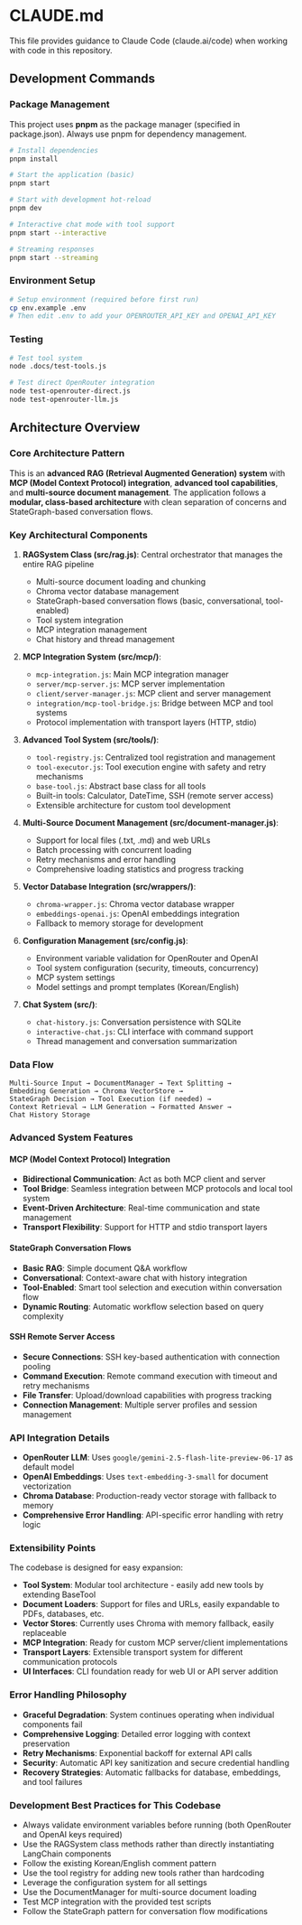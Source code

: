 # CLAUDE.md

This file provides guidance to Claude Code (claude.ai/code) when working with code in this repository.

## Development Commands

### Package Management
This project uses **pnpm** as the package manager (specified in package.json). Always use pnpm for dependency management.

```bash
# Install dependencies
pnpm install

# Start the application (basic)
pnpm start

# Start with development hot-reload
pnpm dev

# Interactive chat mode with tool support
pnpm start --interactive

# Streaming responses
pnpm start --streaming
```

### Environment Setup
```bash
# Setup environment (required before first run)
cp env.example .env
# Then edit .env to add your OPENROUTER_API_KEY and OPENAI_API_KEY
```

### Testing
```bash
# Test tool system
node .docs/test-tools.js

# Test direct OpenRouter integration
node test-openrouter-direct.js
node test-openrouter-llm.js
```

## Architecture Overview

### Core Architecture Pattern
This is an **advanced RAG (Retrieval Augmented Generation) system** with **MCP (Model Context Protocol) integration**, **advanced tool capabilities**, and **multi-source document management**. The application follows a **modular, class-based architecture** with clean separation of concerns and StateGraph-based conversation flows.

### Key Architectural Components

1. **RAGSystem Class (src/rag.js)**: Central orchestrator that manages the entire RAG pipeline
   - Multi-source document loading and chunking
   - Chroma vector database management
   - StateGraph-based conversation flows (basic, conversational, tool-enabled)
   - Tool system integration
   - MCP integration management
   - Chat history and thread management

2. **MCP Integration System (src/mcp/)**:
   - `mcp-integration.js`: Main MCP integration manager
   - `server/mcp-server.js`: MCP server implementation
   - `client/server-manager.js`: MCP client and server management
   - `integration/mcp-tool-bridge.js`: Bridge between MCP and tool systems
   - Protocol implementation with transport layers (HTTP, stdio)

3. **Advanced Tool System (src/tools/)**:
   - `tool-registry.js`: Centralized tool registration and management
   - `tool-executor.js`: Tool execution engine with safety and retry mechanisms
   - `base-tool.js`: Abstract base class for all tools
   - Built-in tools: Calculator, DateTime, SSH (remote server access)
   - Extensible architecture for custom tool development

4. **Multi-Source Document Management (src/document-manager.js)**:
   - Support for local files (.txt, .md) and web URLs
   - Batch processing with concurrent loading
   - Retry mechanisms and error handling
   - Comprehensive loading statistics and progress tracking

5. **Vector Database Integration (src/wrappers/)**:
   - `chroma-wrapper.js`: Chroma vector database wrapper
   - `embeddings-openai.js`: OpenAI embeddings integration
   - Fallback to memory storage for development

6. **Configuration Management (src/config.js)**:
   - Environment variable validation for OpenRouter and OpenAI
   - Tool system configuration (security, timeouts, concurrency)
   - MCP system settings
   - Model settings and prompt templates (Korean/English)

7. **Chat System (src/)**:
   - `chat-history.js`: Conversation persistence with SQLite
   - `interactive-chat.js`: CLI interface with command support
   - Thread management and conversation summarization

### Data Flow
```
Multi-Source Input → DocumentManager → Text Splitting → 
Embedding Generation → Chroma VectorStore → 
StateGraph Decision → Tool Execution (if needed) → 
Context Retrieval → LLM Generation → Formatted Answer → 
Chat History Storage
```

### Advanced System Features

#### MCP (Model Context Protocol) Integration
- **Bidirectional Communication**: Act as both MCP client and server
- **Tool Bridge**: Seamless integration between MCP protocols and local tool system
- **Event-Driven Architecture**: Real-time communication and state management
- **Transport Flexibility**: Support for HTTP and stdio transport layers

#### StateGraph Conversation Flows
- **Basic RAG**: Simple document Q&A workflow
- **Conversational**: Context-aware chat with history integration
- **Tool-Enabled**: Smart tool selection and execution within conversation flow
- **Dynamic Routing**: Automatic workflow selection based on query complexity

#### SSH Remote Server Access
- **Secure Connections**: SSH key-based authentication with connection pooling
- **Command Execution**: Remote command execution with timeout and retry mechanisms
- **File Transfer**: Upload/download capabilities with progress tracking
- **Connection Management**: Multiple server profiles and session management

### API Integration Details
- **OpenRouter LLM**: Uses `google/gemini-2.5-flash-lite-preview-06-17` as default model
- **OpenAI Embeddings**: Uses `text-embedding-3-small` for document vectorization
- **Chroma Database**: Production-ready vector storage with fallback to memory
- **Comprehensive Error Handling**: API-specific error handling with retry logic

### Extensibility Points
The codebase is designed for easy expansion:
- **Tool System**: Modular tool architecture - easily add new tools by extending BaseTool
- **Document Loaders**: Support for files and URLs, easily expandable to PDFs, databases, etc.
- **Vector Stores**: Currently uses Chroma with memory fallback, easily replaceable
- **MCP Integration**: Ready for custom MCP server/client implementations
- **Transport Layers**: Extensible transport system for different communication protocols
- **UI Interfaces**: CLI foundation ready for web UI or API server addition

### Error Handling Philosophy
- **Graceful Degradation**: System continues operating when individual components fail
- **Comprehensive Logging**: Detailed error logging with context preservation
- **Retry Mechanisms**: Exponential backoff for external API calls
- **Security**: Automatic API key sanitization and secure credential handling
- **Recovery Strategies**: Automatic fallbacks for database, embeddings, and tool failures

### Development Best Practices for This Codebase
- Always validate environment variables before running (both OpenRouter and OpenAI keys required)
- Use the RAGSystem class methods rather than directly instantiating LangChain components
- Follow the existing Korean/English comment pattern
- Use the tool registry for adding new tools rather than hardcoding
- Leverage the configuration system for all settings
- Use the DocumentManager for multi-source document loading
- Test MCP integration with the provided test scripts
- Follow the StateGraph pattern for conversation flow modifications
